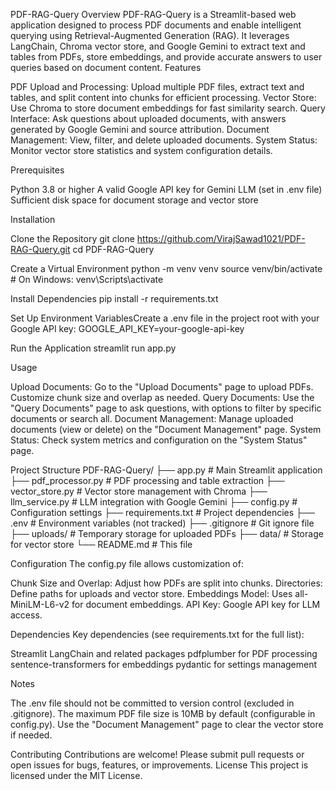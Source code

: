 PDF-RAG-Query
Overview
PDF-RAG-Query is a Streamlit-based web application designed to process PDF documents and enable intelligent querying using Retrieval-Augmented Generation (RAG). It leverages LangChain, Chroma vector store, and Google Gemini to extract text and tables from PDFs, store embeddings, and provide accurate answers to user queries based on document content.
Features

PDF Upload and Processing: Upload multiple PDF files, extract text and tables, and split content into chunks for efficient processing.
Vector Store: Use Chroma to store document embeddings for fast similarity search.
Query Interface: Ask questions about uploaded documents, with answers generated by Google Gemini and source attribution.
Document Management: View, filter, and delete uploaded documents.
System Status: Monitor vector store statistics and system configuration details.

Prerequisites

Python 3.8 or higher
A valid Google API key for Gemini LLM (set in .env file)
Sufficient disk space for document storage and vector store

Installation

Clone the Repository
git clone https://github.com/VirajSawad1021/PDF-RAG-Query.git
cd PDF-RAG-Query


Create a Virtual Environment
python -m venv venv
source venv/bin/activate  # On Windows: venv\Scripts\activate


Install Dependencies
pip install -r requirements.txt


Set Up Environment VariablesCreate a .env file in the project root with your Google API key:
GOOGLE_API_KEY=your-google-api-key


Run the Application
streamlit run app.py



Usage

Upload Documents: Go to the "Upload Documents" page to upload PDFs. Customize chunk size and overlap as needed.
Query Documents: Use the "Query Documents" page to ask questions, with options to filter by specific documents or search all.
Document Management: Manage uploaded documents (view or delete) on the "Document Management" page.
System Status: Check system metrics and configuration on the "System Status" page.

Project Structure
PDF-RAG-Query/
├── app.py                  # Main Streamlit application
├── pdf_processor.py        # PDF processing and table extraction
├── vector_store.py         # Vector store management with Chroma
├── llm_service.py          # LLM integration with Google Gemini
├── config.py               # Configuration settings
├── requirements.txt        # Project dependencies
├── .env                    # Environment variables (not tracked)
├── .gitignore              # Git ignore file
├── uploads/                # Temporary storage for uploaded PDFs
├── data/                   # Storage for vector store
└── README.md               # This file

Configuration
The config.py file allows customization of:

Chunk Size and Overlap: Adjust how PDFs are split into chunks.
Directories: Define paths for uploads and vector store.
Embeddings Model: Uses all-MiniLM-L6-v2 for document embeddings.
API Key: Google API key for LLM access.

Dependencies
Key dependencies (see requirements.txt for the full list):

Streamlit
LangChain and related packages
pdfplumber for PDF processing
sentence-transformers for embeddings
pydantic for settings management

Notes

The .env file should not be committed to version control (excluded in .gitignore).
The maximum PDF file size is 10MB by default (configurable in config.py).
Use the "Document Management" page to clear the vector store if needed.

Contributing
Contributions are welcome! Please submit pull requests or open issues for bugs, features, or improvements.
License
This project is licensed under the MIT License.